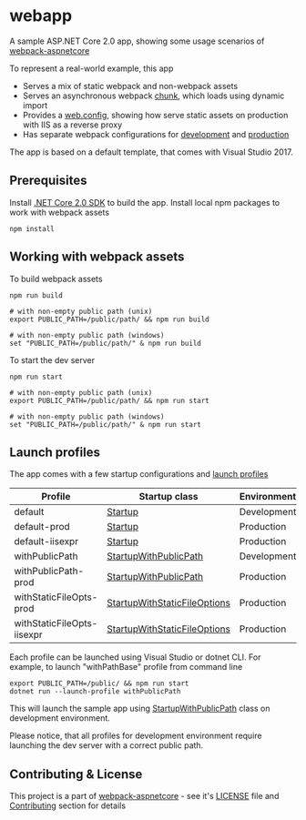 # webapp

A sample ASP.NET Core 2.0 app, showing some usage scenarios of [webpack-aspnetcore](https://github.com/sergeysolovev/webpack-aspnetcore)

To represent a real-world example, this app

* Serves a mix of static webpack and non-webpack assets
* Serves an asynchronous webpack [chunk](https://github.com/sergeysolovev/webpack-aspnetcore/blob/master/samples/WebApp/app/components/carousel.js), which loads using dynamic import
* Provides a [web.config](https://github.com/sergeysolovev/webpack-aspnetcore/blob/master/samples/WebApp/web.config), showing how serve static assets on production with IIS as a reverse proxy
* Has separate webpack configurations for [development](https://github.com/sergeysolovev/webpack-aspnetcore/blob/master/samples/WebApp/webpack.dev.js) and [production](https://github.com/sergeysolovev/webpack-aspnetcore/blob/master/samples/WebApp/webpack.prod.js)

The app is based on a default template, that comes with Visual Studio 2017.

## Prerequisites

Install [.NET Core 2.0 SDK](https://www.microsoft.com/net/download/core) to build the app. Install local npm packages to work with webpack assets

```shell
npm install
```

## Working with webpack assets

To build webpack assets

```shell
npm run build

# with non-empty public path (unix)
export PUBLIC_PATH=/public/path/ && npm run build

# with non-empty public path (windows)
set "PUBLIC_PATH=/public/path/" & npm run build
```

To start the dev server

```shell
npm run start

# with non-empty public path (unix)
export PUBLIC_PATH=/public/path/ && npm run start

# with non-empty public path (windows)
set "PUBLIC_PATH=/public/path/" & npm run start
```

## Launch profiles

The app comes with a few startup configurations and [launch profiles](https://github.com/sergeysolovev/webpack-aspnetcore/blob/master/samples/WebApp/Properties/launchSettings.json)

| Profile | Startup class | Environment | Remarks |
|----------------------------|------------------------------------------------------------------------------------------------------------------------------------------------|---------------------|----------------------|
| default | [Startup](https://github.com/sergeysolovev/webpack-aspnetcore/blob/master/samples/WebApp/Startup.cs) | Development |  |
| default-prod | [Startup](https://github.com/sergeysolovev/webpack-aspnetcore/blob/master/samples/WebApp/Startup.cs) | Production |  |
| default-iisexpr | [Startup](https://github.com/sergeysolovev/webpack-aspnetcore/blob/master/samples/WebApp/Startup.cs) | Production | IIS Express only |
| withPublicPath | [StartupWithPublicPath](https://github.com/sergeysolovev/webpack-aspnetcore/blob/master/samples/WebApp/StartupWithPublicPath.cs) | Development | set PUBLIC_PATH=/public/ |
| withPublicPath-prod | [StartupWithPublicPath](https://github.com/sergeysolovev/webpack-aspnetcore/blob/master/samples/WebApp/StartupWithPublicPath.cs) | Production | set PUBLIC_PATH=/public/assets/ |
| withStaticFileOpts-prod | [StartupWithStaticFileOptions](https://github.com/sergeysolovev/webpack-aspnetcore/blob/master/samples/WebApp/StartupWithStaticFileOptions.cs) | Production |  |
| withStaticFileOpts-iisexpr | [StartupWithStaticFileOptions](https://github.com/sergeysolovev/webpack-aspnetcore/blob/master/samples/WebApp/StartupWithStaticFileOptions.cs) | Production | IIS Express only |

Each profile can be launched using Visual Studio or dotnet CLI. For example, to launch "withPathBase" profile from command line

```shell
export PUBLIC_PATH=/public/ && npm run start
dotnet run --launch-profile withPublicPath
```

This will launch the sample app using [StartupWithPublicPath](https://github.com/sergeysolovev/webpack-aspnetcore/blob/master/samples/WebApp/StartupWithPublicPath.cs) class on development environment.

Please notice, that all profiles for development environment require launching the dev server with a correct public path.

## Contributing & License

This project is a part of [webpack-aspnetcore](https://github.com/sergeysolovev/webpack-aspnetcore) - see it's [LICENSE](https://github.com/sergeysolovev/webpack-aspnetcore/blob/master/LICENSE) file and [Contributing](https://github.com/sergeysolovev/webpack-aspnetcore#contributing) section for details

